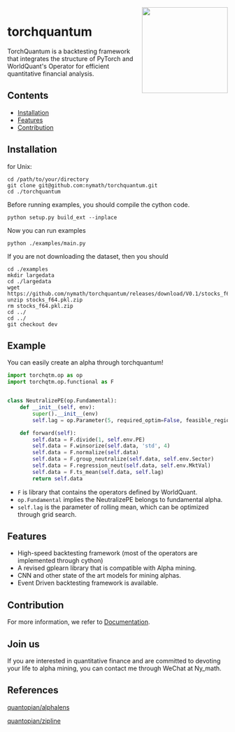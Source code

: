 <img src="https://github.com/nymath/torchquantum/blob/main/resources/fig/logo.png" align="right" width="196" />

# torchquantum

TorchQuantum is a backtesting framework that integrates
the structure of PyTorch and WorldQuant's Operator for
efficient quantitative financial analysis.

## Contents

- [Installation](#installation)
- [Features](#features)
- [Contribution](#contribution)

## Installation

for Unix:

```shell
cd /path/to/your/directory
git clone git@github.com:nymath/torchquantum.git
cd ./torchquantum
```

Before running examples, you should compile the cython code.

```shell
python setup.py build_ext --inplace
```

Now you can run examples

```shell
python ./examples/main.py
```

If you are not downloading the dataset, then you should

```shell
cd ./examples
mkdir largedata
cd ./largedata
wget https://github.com/nymath/torchquantum/releases/download/V0.1/stocks_f64.pkl.zip
unzip stocks_f64.pkl.zip
rm stocks_f64.pkl.zip
cd ../
cd ../
git checkout dev
```

## Example

You can easily create an alpha through torchquantum!

```python
import torchqtm.op as op
import torchqtm.op.functional as F


class NeutralizePE(op.Fundamental):
    def __init__(self, env):
        super().__init__(env)
        self.lag = op.Parameter(5, required_optim=False, feasible_region=None)

    def forward(self):
        self.data = F.divide(1, self.env.PE)
        self.data = F.winsorize(self.data, 'std', 4)
        self.data = F.normalize(self.data)
        self.data = F.group_neutralize(self.data, self.env.Sector)
        self.data = F.regression_neut(self.data, self.env.MktVal)
        self.data = F.ts_mean(self.data, self.lag)
        return self.data
```

- `F` is library that contains the operators defined by WorldQuant.
- `op.Fundamental` implies the NeutralizePE belongs to fundamental alpha.
- `self.lag` is the parameter of rolling mean, which can be optimized through grid search.

## Features

- High-speed backtesting framework (most of the operators are implemented through cython)
- A revised gplearn library that is compatible with Alpha mining.
- CNN and other state of the art models for mining alphas.
- Event Driven backtesting framework is available.

## Contribution

For more information, we refer to [Documentation](https://nymath.github.io/torchquantum/navigate).

## Join us

If you are interested in quantitative finance and are committed to devoting
your life to alpha mining, you can contact me through WeChat at Ny_math.

## References

[quantopian/alphalens](https://github1s.com/quantopian/alphalens/blob/HEAD/alphalens/performance.py)

[quantopian/zipline](https://github1s.com/quantopian/zipline/blob/HEAD/zipline/performance.py)

